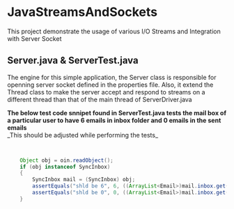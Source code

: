 # JavaStreamsAndSockets
This project demonstrate the usage of various I/O Streams and Integration with Server Socket

<h2>Server.java &amp; ServerTest.java</h2>
<p>
	The engine for this simple application, the Server class is responsible for openning server socket defined in the properties file.
	Also, it extend the Thread class to make the server accept and respond to streams on a different thread than that of the main thread of ServerDriver.java
</p>
<b>The below test code snnipet found in ServerTest.java tests the mail box of a particular user to have 6 emails in inbox folder and 0 emails in the sent emails</b><br/>
_This should be adjusted while performing the tests_

```Java

			
	Object obj = oin.readObject();
	if (obj instanceof SyncInbox)
	{
		SyncInbox mail = (SyncInbox) obj;
		assertEquals("shld be 6", 6, ((ArrayList<Email>)mail.inbox.get(SyncInbox.INBOX_KEY)).size() );
		assertEquals("shld be 0", 0, ((ArrayList<Email>)mail.inbox.get(SyncInbox.SENT_KEY)).size() );
	}
```
